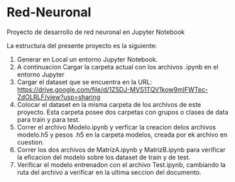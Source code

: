 # Red-Neuronal
Proyecto de desarrollo de red neuronal en Jupyter Notebook

La estructura del presente proyecto es la siguiente:

1. Generar en Local un entorno Jupyter Notebook.
2. A continuacion Cargar la carpeta actual con los archivos .ipynb en el entorno Jupyter
3. Cargar el dataset que se encuentra en la URL: https://drive.google.com/file/d/1Z5DJ-MVS1TQV1kow9mIFWTec-ZdOLRLF/view?usp=sharing
4. Colocar el dataset en la misma carpeta de los archivos de este proyecto.  Esta carpeta posee dos carpetas con grupos o clases de data para train y para test.
5. Correr el archivo Modelo.ipynb y verficar la creacion delos archivos modelo.h5 y pesos .h5 en la carpeta modelos, creada por ek archivo en cuestion.
6. Correr los dos archivos de MatrizA.ipynb y MatrizB.ipynb para verificar la eficacion del modelo sobre los dataset de train y de test.
7. Verificar el modelo entrenadon con el archivo Test.ipynb, cambiando la ruta del archivo a verificar en la ultima seccion del documento.

